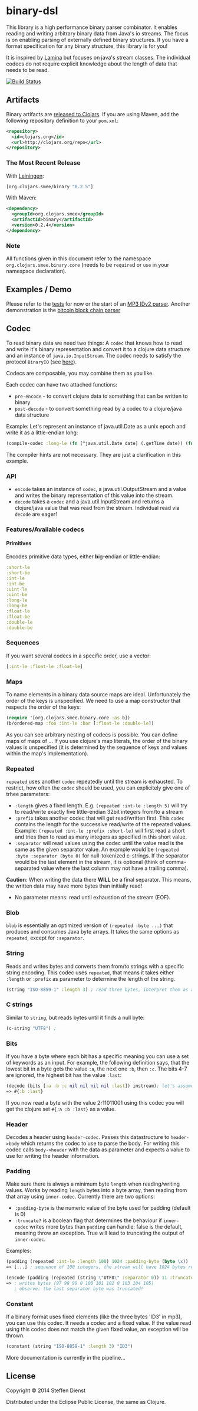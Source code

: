 # binary-dsl

This library is a high performance binary parser combinator. It enables reading and writing arbitrary binary data from Java's io streams. The focus is on enabling parsing of externally defined binary structures. If you have a format specification for any binary structure, this library is for you!

It is inspired by [Lamina](https://github.com/ztellman/lamina) but focuses on java's stream classes. The individual codecs do not require explicit knowledge about the length of data that needs to be read.

[![Build Status](https://secure.travis-ci.org/smee/binary.png)](http://travis-ci.org/smee/binary)

## Artifacts

Binary artifacts are [released to Clojars](https://clojars.org/org.clojars.smee/binary). If you are using Maven, add the following repository
definition to your `pom.xml`:

``` xml
<repository>
  <id>clojars.org</id>
  <url>http://clojars.org/repo</url>
</repository>
```

### The Most Recent Release

With [Leiningen](http://leiningen.org):

``` clojure
[org.clojars.smee/binary "0.2.5"]
```

With Maven:

``` xml
<dependency>
  <groupId>org.clojars.smee</groupId>
  <artifactId>binary</artifactId>
  <version>0.2.4</version>
</dependency>
```

### Note
All functions given in this document refer to the namespace `org.clojars.smee.binary.core` (needs to be `require`d or `use` in your namespace declaration).

## Examples / Demo

Please refer to the [tests](https://github.com/smee/binary/blob/master/test/org/clojars/smee/binary/codectests.clj) for now or the start of an [MP3 IDv2 parser](https://github.com/smee/binary/blob/master/src/org/clojars/smee/binary/demo/mp3.clj).
Another demonstration is the [bitcoin block chain parser](https://github.com/smee/binary/blob/master/src/org/clojars/smee/binary/demo/bitcoin.clj#L168)

## Codec
To read binary data we need two things: A `codec` that knows how to read and write it's binary representation and convert it to a clojure data structure and an instance of `java.io.InputStream`.
The codec needs to satisfy the protocol `BinaryIO` (see [here](https://github.com/smee/binary/blob/master/src/org/clojars/smee/binary/core.clj#L6 "here")).

Codecs are composable, you may combine them as you like.

Each codec can have two attached functions:

- `pre-encode` - to convert clojure data to something that can be written to binary
- `post-decode` - to convert something read by a codec to a clojure/java data structure

Example: Let's represent an instance of java.util.Date as a unix epoch and write it as a little-endian long:

``` clojure
(compile-codec :long-le (fn [^java.util.Date date] (.getTime date)) (fn [^long number] (java.util.Date. number))
```

The compiler hints are not necessary. They are just a clarification in this example.
### API
- `encode` takes an instance of `codec`, a java.util.OutputStream and a value and writes the binary representation of this value into the stream.
- `decode` takes a `codec` and a java.util.InputStream and returns a clojure/java value that was read from the stream. Individual read via `decode` are eager!

### Features/Available codecs
#### Primitives
Encodes primitive data types, either **b**ig-**e**ndian or **l**ittle-**e**ndian:

``` clojure
:short-le
:short-be
:int-le
:int-be
:uint-le
:uint-be
:long-le
:long-be
:float-le
:float-be
:double-le
:double-be
```

### Sequences
If you want several codecs in a specific order, use a vector:

``` clojure
[:int-le :float-le :float-le]
```

### Maps
To name elements in a binary data source maps are ideal. Unfortunately the order of the keys is unspecified. We need to use a map constructor that respects the order of the keys:

``` clojure
(require '[org.clojars.smee.binary.core :as b])
(b/ordered-map :foo :int-le :bar [:float-le :double-le])
```

As you can see arbitrary nesting of codecs is possible. You can define maps of maps of ...
If you use clojure's map literals, the order of the binary values is unspecified (it is determined by the sequence of keys and values within the map's implementation).

### Repeated
`repeated` uses another `codec` repeatedly until the stream is exhausted. To restrict, how often the `codec` should be used, you can explicitely give one of trhee parameters:

- `:length` gives a fixed length. E.g. `(repeated :int-le :length 5)` will try to read/write exactly five little-endian 32bit integers from/to a stream
- `:prefix` takes another codec that will get read/written first. This `codec` contains the length for the successive read/write of the repeated values. Example: `(repeated :int-le :prefix :short-le)` will first read a short and tries then to read as many integers as specified in this short value.
- `:separator` will read values using the codec until the value read is the same as the given separator value. An example would be `(repeated :byte :separator (byte 0)` for null-tokenized c-strings. If the separator would be the last element in the stream, it is optional (think of comma-separated value where the last column may not have a trailing comma). 

**Caution**: When writing the data there **WILL** be a final separator. This means, the written data may have more bytes than initially read!

- No parameter means: read until exhaustion of the stream (EOF).

### Blob
`blob` is essentially an optimized version of `(repeated :byte ...)` that produces and consumes Java byte arrays. It takes the same options as `repeated`, except for `:separator`.

### String

Reads and writes bytes and converts them from/to strings with a specific string encoding. This codec uses `repeated`, that means it takes either `:length` or `:prefix` as parameter to determine the length of the string.

``` clojure
(string "ISO-8859-1" :length 3) ; read three bytes, interpret them as a string with encoding "ISO-8859-1"
```
### C strings

Similar to `string`, but reads bytes until it finds a null byte:

``` clojure
(c-string "UTF8") ; 
```
    

### Bits
If you have a byte where each bit has a specific meaning you can use a set of keywords as an input.
For example, the following definition says, that the lowest bit in a byte gets the value `:a`, the next one `:b`, then `:c`. The bits 4-7 are ignored, the highest bit has the value `:last`:

```clojure
(decode (bits [:a :b :c nil nil nil nil :last]) instream); let's assume the next byte in instream is 2r11011010
=> #{:b :last}
```
If you now read a byte with the value 2r11011001 using this codec you will get the clojure set `#{:a :b :last}` as a value.

### Header
Decodes a header using `header-codec`. Passes this datastructure to `header->body` which returns the codec to use to parse the body. For writing this codec calls `body->header` with the data as parameter and expects a value to use for writing the header information.

### Padding
Make sure there is always a minimum byte `length` when reading/writing values.
Works by reading `length` bytes into a byte array, then reading from that array using `inner-codec`.
Currently there are two options:
- `:padding-byte` is the numeric value of the byte used for padding (default is 0)
- `:truncate?` is a boolean flag that determines the behaviour if `inner-codec` writes more bytes than
`padding` can handle: false is the default, meaning throw an exception. True will lead to truncating the
output of `inner-codec`.

Examples:

``` clojure
(padding (repeated :int-le :length 100) 1024 :padding-byte (byte \x))
=> [...] ; sequence of 100 integers, the stream will have 1024 bytes read, though

(encode (padding (repeated (string \"UTF8\" :separator 0)) 11 :truncate? true) outstream [\"abc\" \"def\" \"ghi\"])
=> ; writes bytes [97 98 99 0 100 101 102 0 103 104 105]
   ; observe: the last separator byte was truncated!
```


### Constant
If a binary format uses fixed elements (like the three bytes 'ID3' in mp3), you can use this codec. It needs a codec and a fixed value. If the value read using this codec does not match the given fixed value, an exception will be thrown.

``` clojure
(constant (string "ISO-8859-1" :length 3) "ID3")
```

More documentation is currently in the pipeline...

## License

Copyright © 2014 Steffen Dienst

Distributed under the Eclipse Public License, the same as Clojure.
